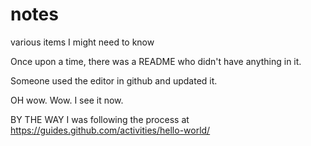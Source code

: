 notes
=====

various items I might need to know

Once upon a time, there was a README who didn't have anything in it.

Someone used the editor in github and updated it.

OH wow. Wow. I see it now.

BY THE WAY I was following the process at 
https://guides.github.com/activities/hello-world/
